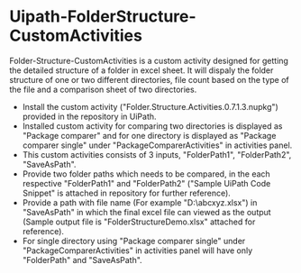 # Uipath-FolderStructure-CustomActivities
Folder-Structure-CustomActivities is a custom activity designed for getting the detailed structure of a folder in excel sheet. 
It will dispaly the folder structure of one or two different directories, file count based on the type of the file and a comparison sheet of two directories.
  * Install the custom activity ("Folder.Structure.Activities.0.7.1.3.nupkg") provided in the repository in UiPath.
  * Installed custom activity for comparing two directories is displayed as "Package comparer" and for one directory is displayed as           "Package comparer single" under "PackageComparerActivities" in activities panel.
  * This custom activities consists of 3 inputs, "FolderPath1", "FolderPath2", "SaveAsPath".
  * Provide two folder paths which needs to be compared, in the each respective "FolderPath1" and "FolderPath2" ("Sample UiPath Code           Snippet" is attached in repository for further reference).  
  * Provide a path with file name (For example "D:\abcxyz.xlsx") in "SaveAsPath" in which the final excel file can viewed as the output       (Sample output file is "FolderStructureDemo.xlsx" attached for reference).
  * For single directory using "Package comparer single" under "PackageComparerActivities" in activities panel will have only "FolderPath"
    and "SaveAsPath".

